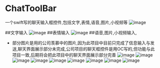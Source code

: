 # ChatToolBar
一个swift写的聊天输入框控件,包括文字,表情,语音,图片,小视频等
![image](https://github.com/Boss-XP/ChatToolBar/blob/master/images/iphone6s.png?raw=true)

##文字输入
![image](https://github.com/Boss-XP/ChatToolBar/blob/master/images/textInput.png)
##表情输入
![image](https://github.com/Boss-XP/ChatToolBar/blob/master/images/text-emoji-input.png)
##语音,图片,小视频输入,
 - 部分图片是用的公司羡慕中的图片,因为此项目中目前只完成了信息输入与发送,聊天界面展示部分未完成,公司项目的聊天框控件是用OC写的,但功能与此项目一致,后期将会把此项目中的聊天界面展示部分完善
![image](https://github.com/Boss-XP/ChatToolBar/blob/master/images/moreOption.png)
![image](https://github.com/Boss-XP/ChatToolBar/blob/master/images/soundsRecord1.jpg)
![image](https://github.com/Boss-XP/ChatToolBar/blob/master/images/soundsRecord2.jpg)
![image](https://github.com/Boss-XP/ChatToolBar/blob/master/images/soundsRecord3.jpg)
![image](https://github.com/Boss-XP/ChatToolBar/blob/master/images/soundsRecord4.jpg)
![image](https://github.com/Boss-XP/ChatToolBar/blob/master/images/videoRecord1.jpg)
![image](https://github.com/Boss-XP/ChatToolBar/blob/master/images/videoRecord2.jpg)
![image](https://github.com/Boss-XP/ChatToolBar/blob/master/images/videoRecord3.jpg)
![image](https://github.com/Boss-XP/ChatToolBar/blob/master/images/videoRecord4.jpg)
